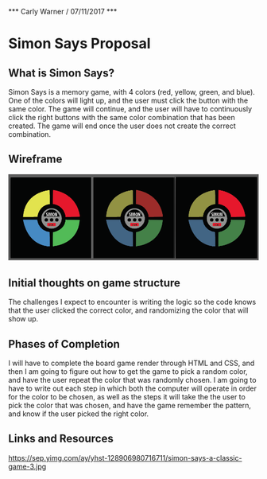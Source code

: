 *** Carly Warner / 07/11/2017 ***

# Simon Says Proposal

## What is Simon Says?

Simon Says is a memory game, with 4 colors (red, yellow, green, and blue). One of the colors will light up, and the user must click
the button with the same color. The game will continue, and the user will have to continuously click the right buttons with the same color combination that has been created. The game will end once the user does not create the correct combination.

## Wireframe

<img src= "./images/Screen Shot 2017-07-11 at 3.12.49 PM.png">

## Initial thoughts on game structure

The challenges I expect to encounter is writing the logic so the code knows that the user clicked the correct color, and randomizing the color that will show up.

## Phases of Completion

I will have to complete the board game render through HTML and CSS, and then I am going to figure out how to get the game to pick a random color, and have the user repeat the color that was randomly chosen. I am going to have to write out each step in which both the computer will operate in order for the color to be chosen, as well as the steps it will take the the user to pick the color that was chosen, and have the game remember the pattern, and know if the user picked the right color.

## Links and Resources

https://sep.yimg.com/ay/yhst-128906980716711/simon-says-a-classic-game-3.jpg

